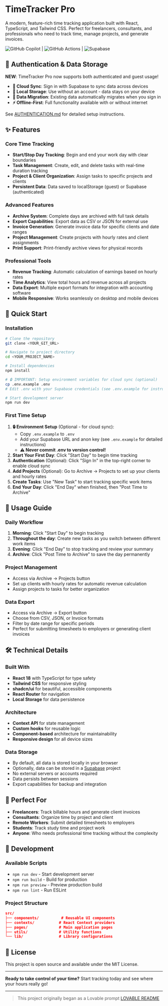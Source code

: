 # TimeTracker Pro

A modern, feature-rich time tracking application built with React, TypeScript, and Tailwind CSS. Perfect for freelancers, consultants, and professionals who need to track time, manage projects, and generate invoices.

![GitHub Copilot](https://img.shields.io/badge/github_copilot-8957E5?style=for-the-badge&logo=github-copilot&logoColor=white) | ![GitHub Actions](https://img.shields.io/badge/github%20actions-%232671E5.svg?style=for-the-badge&logo=githubactions&logoColor=white) | ![Supabase](https://img.shields.io/badge/Supabase-3ECF8E?style=for-the-badge&logo=supabase&logoColor=white)

## 🔐 Authentication & Data Storage

**NEW**: TimeTracker Pro now supports both authenticated and guest usage!

- **🔄 Cloud Sync**: Sign in with Supabase to sync data across devices
- **💾 Local Storage**: Use without an account - data stays on your device
- **🔄 Data Migration**: Existing data automatically migrates when you sign in
- **⚡ Offline-First**: Full functionality available with or without internet

See [AUTHENTICATION.md](./AUTHENTICATION.md) for detailed setup instructions.

## ✨ Features

### Core Time Tracking

- **Start/Stop Day Tracking**: Begin and end your work day with clear boundaries
- **Task Management**: Create, edit, and delete tasks with real-time duration tracking
- **Project & Client Organization**: Assign tasks to specific projects and clients
- **Persistent Data**: Data saved to localStorage (guest) or Supabase (authenticated)

### Advanced Features

- **Archive System**: Complete days are archived with full task details
- **Export Capabilities**: Export data as CSV or JSON for external use
- **Invoice Generation**: Generate invoice data for specific clients and date ranges
- **Project Management**: Create projects with hourly rates and client assignments
- **Print Support**: Print-friendly archive views for physical records

### Professional Tools

- **Revenue Tracking**: Automatic calculation of earnings based on hourly rates
- **Time Analytics**: View total hours and revenue across all projects
- **Data Export**: Multiple export formats for integration with accounting software
- **Mobile Responsive**: Works seamlessly on desktop and mobile devices

## 🚀 Quick Start

### Installation

```bash
# Clone the repository
git clone <YOUR_GIT_URL>

# Navigate to project directory
cd <YOUR_PROJECT_NAME>

# Install dependencies
npm install

# 🔒 IMPORTANT: Setup environment variables for cloud sync (optional)
cp .env.example .env
# Edit .env with your Supabase credentials (see .env.example for instructions)

# Start development server
npm run dev
```

### First Time Setup

1. **🔒 Environment Setup** (Optional - for cloud sync):
   - Copy `.env.example` to `.env`
   - Add your Supabase URL and anon key (see `.env.example` for detailed instructions)
   - **⚠️ Never commit .env to version control!**
2. **Start Your First Day**: Click "Start Day" to begin time tracking
3. **Authentication** (Optional): Click "Sign In" in the top-right corner to enable cloud sync
4. **Add Projects** (Optional): Go to Archive → Projects to set up your clients and hourly rates
5. **Create Tasks**: Use "New Task" to start tracking specific work items
6. **End Your Day**: Click "End Day" when finished, then "Post Time to Archive"

## 📱 Usage Guide

### Daily Workflow

1. **Morning**: Click "Start Day" to begin tracking
2. **Throughout the day**: Create new tasks as you switch between different work items
3. **Evening**: Click "End Day" to stop tracking and review your summary
4. **Archive**: Click "Post Time to Archive" to save the day permanently

### Project Management

- Access via Archive → Projects button
- Set up clients with hourly rates for automatic revenue calculation
- Assign projects to tasks for better organization

### Data Export

- Access via Archive → Export button
- Choose from CSV, JSON, or Invoice formats
- Filter by date range for specific periods
- Perfect for submitting timesheets to employers or generating client invoices

## 🛠 Technical Details

### Built With

- **React 18** with TypeScript for type safety
- **Tailwind CSS** for responsive styling
- **shadcn/ui** for beautiful, accessible components
- **React Router** for navigation
- **Local Storage** for data persistence

### Architecture

- **Context API** for state management
- **Custom hooks** for reusable logic
- **Component-based** architecture for maintainability
- **Responsive design** for all device sizes

### Data Storage

- By default, all data is stored locally in your browser
- Optionally, data can be stored in a [Supabase](https://www.supabase.com) project
- No external servers or accounts required
- Data persists between sessions
- Export capabilities for backup and integration

## 🎯 Perfect For

- **Freelancers**: Track billable hours and generate client invoices
- **Consultants**: Organize time by project and client
- **Remote Workers**: Submit detailed timesheets to employers
- **Students**: Track study time and project work
- **Anyone**: Who needs professional time tracking without the complexity

## 🔧 Development

### Available Scripts

- `npm run dev` - Start development server
- `npm run build` - Build for production
- `npm run preview` - Preview production build
- `npm run lint` - Run ESLint

### Project Structure

```json
src/
├── components/          # Reusable UI components
├── contexts/           # React Context providers
├── pages/              # Main application pages
├── utils/              # Utility functions
└── lib/                # Library configurations
```

## 📄 License

This project is open source and available under the MIT License.

---

**Ready to take control of your time?** Start tracking today and see where your hours really go!

---

> This project originally began as a Lovable prompt [LOVABLE README](info/README-LOVABLE.md)
